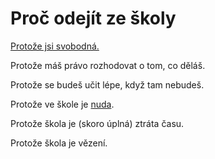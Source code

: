 # Proč odejít ze školy

[Protože jsi svobodná.](/svoboda)

Protože máš právo rozhodovat o tom, co děláš.

Protože se budeš učit lépe, když tam nebudeš.

Protože ve škole je [nuda](/nuda).

Protože škola je (skoro úplná) ztráta času.

Protože škola je vězení.

